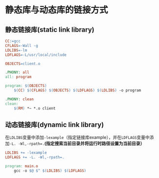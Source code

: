 # 静态库与动态库的链接方式

## 静态链接库(static link library)

```makefile
CC:=gcc
CFLAGS=-Wall -g
LDLIBS=-lm
LDFLAGS=-L/usr/local/include

OBJECTS=client.o

.PHONY: all
all: program

program: $(OBJECTS)
    $(CC) $(CFLAGS) $(OBJECTS) $(LDFLAGS) $(LDLIBS) -o program

.PHONY: clean
clean:
    $(RM) *~ *.o client
```

## 动态链接库(dynamic link library)

在`LDLIBS`变量中添加`-lexample`（指定链接库example），并在`LDFLAGS`变量中添加`-L. -Wl,-rpath=.`**(指定搜索当前目录并将运行时路径设置为当前目录）**

```makefile
LDLIBS += -lexample
LDFLAGS += -L. -Wl,-rpath=.

program: main.o
    gcc -o $@ $^ $(LDLIBS) $(LDFLAGS)
```
